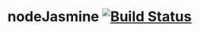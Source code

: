 # nodeJasmine [![Build Status](https://travis-ci.org/luizvisuart/nodeJasmine.svg?branch=master)](https://travis-ci.org/luizvisuart/nodeJasmine)